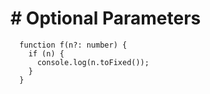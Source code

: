 # # Optional Parameters

```
  function f(n?: number) {
    if (n) {
      console.log(n.toFixed());
    }
  }
```
